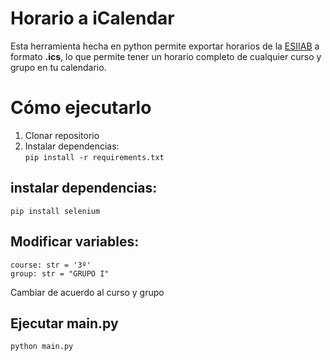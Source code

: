 # Horario a iCalendar

Esta herramienta hecha en python permite exportar horarios de la [ESIIAB](https://www.esiiab.uclm.es/grado/horarios.php?que=&curso=2024-25&submenu=2) a formato **.ics**, lo que permite tener un horario completo de cualquier curso y grupo en tu calendario.

# Cómo ejecutarlo
1. Clonar repositorio
2. Instalar dependencias:  
`pip install -r requirements.txt`
## instalar dependencias:  
`pip install selenium`

## Modificar variables: 
```
course: str = '3º'  
group: str = "GRUPO I" 
```  
Cambiar de acuerdo al curso y grupo

## Ejecutar main.py
`python main.py`
